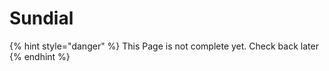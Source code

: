 # Sundial

{% hint style="danger" %}
This Page is not complete yet. Check back later
{% endhint %}


